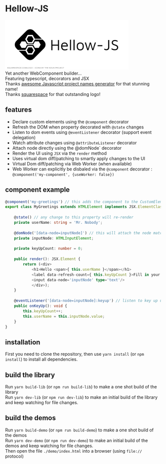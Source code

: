 # Hellow-JS
![Hellow-JS][logo]  
Yet another WebComponent builder...  
Featuring typescript, decorators and JSX  
Thanks [awesome Javascript project names generator](https://mrsharpoblunto.github.io/foswig.js/) for that stunning name!  
Thanks [squarespace](https://logo.squarespace.com) for that outstanding logo!  

## features
 - Declare custom elements using the `@component` decorator
 - Refresh the DOM when property decorated with `@state` changes
 - Listen to dom events using `@eventListener` decorator (support event delegation)
 - Watch attribute changes using `@attributeListener` decorator
 - Attach node directly using the @domNode` decorator
 - Render the UI using `JSX` via the `render` method
 - Uses virtual dom diff/patching to smartly apply changes to the UI
 - Virtual Dom diff/patching via Web Worker (when available)
 - Web Worker can explicitly be disbaled via the `@component` decorator : `@component('my-component', {useWorker: false})`

## component example
```ts
@component('my-greetings') // this adds the component to the CustomElementRegistry
export class MyGreetings extends HTMLElement implements JSX.ElementClass {

	@state() // any change to this property will re-render
	private userName: string = 'Mr. Nobody';

	@domNode('[data-node=inputNode]') // this will attach the node matching the css selector to the class member
	private inputNode: HTMLInputElement;

	private keyUpCount: number = 0;

	public render(): JSX.Element {
		return (<div>
			<h1>Hello <span>{ this.userName }</span></h1>
			<label data-refresh-count={ this.keyUpCount }>Fill in your name:</label>
			<input data-node='inputNode' type='text'/>
			</div>);
	}

	@eventListener('[data-node=inputNode]:keyup') // listen to key up using event delegation. Without delegation it would be @eventListener('keyup')
	public onKeyUp(): void {
		this.keyUpCount++;
		this.userName = this.inputNode.value;
	}
}
```

## installation
First you need to clone the repository, then use `yarn install` (or `npm install`) to install all dependencies.  

## build the library
Run `yarn build-lib` (or `npm run build-lib`) to make a one shot build of the library  
Run `yarn dev-lib` (or `npm run dev-lib`) to make an initial build of the library and keep watching for file changes.  

## build the demos
Run `yarn build-demo` (or `npm run build-demo`) to make a one shot build of the demos  
Run `yarn dev-demo` (or `npm run dev-demo`) to make an initial build of the demos and keep watching for file changes.  
Then open the file `./demo/index.html` into a browser (using `file://` protocol)  


[logo]: https://raw.githubusercontent.com/ben8p/hellow-js/master/Hellow-JS.png "Hellow-JS"
